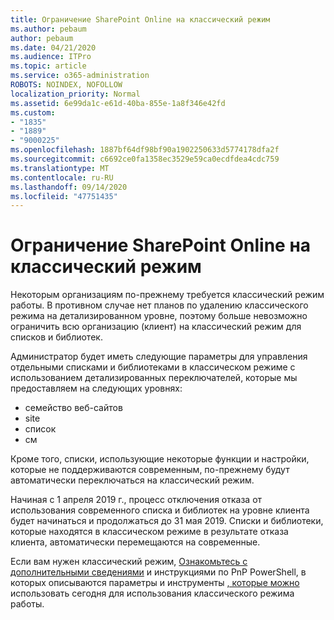 ```yaml
---
title: Ограничение SharePoint Online на классический режим
ms.author: pebaum
author: pebaum
ms.date: 04/21/2020
ms.audience: ITPro
ms.topic: article
ms.service: o365-administration
ROBOTS: NOINDEX, NOFOLLOW
localization_priority: Normal
ms.assetid: 6e99da1c-e61d-40ba-855e-1a8f346e42fd
ms.custom:
- "1835"
- "1889"
- "9000225"
ms.openlocfilehash: 1887bf64df98bf90a1902250633d5774178dfa2f
ms.sourcegitcommit: c6692ce0fa1358ec3529e59ca0ecdfdea4cdc759
ms.translationtype: MT
ms.contentlocale: ru-RU
ms.lasthandoff: 09/14/2020
ms.locfileid: "47751435"
---
```

# <a name="restrict-sharepoint-online-to-classic-mode"></a>Ограничение SharePoint Online на классический режим

Некоторым организациям по-прежнему требуется классический режим работы. В противном случае нет планов по удалению классического режима на детализированном уровне, поэтому больше невозможно ограничить всю организацию (клиент) на классический режим для списков и библиотек.

Администратор будет иметь следующие параметры для управления отдельными списками и библиотеками в классическом режиме с использованием детализированных переключателей, которые мы предоставляем на следующих уровнях:

- семейство веб-сайтов
- site
- список
- см

Кроме того, списки, использующие некоторые функции и настройки, которые не поддерживаются современным, по-прежнему будут автоматически переключаться на классический режим.

Начиная с 1 апреля 2019 г., процесс отключения отказа от использования современного списка и библиотек на уровне клиента будет начинаться и продолжаться до 31 мая 2019.  Списки и библиотеки, которые находятся в классическом режиме в результате отказа клиента, автоматически перемещаются на современные.

Если вам нужен классический режим, [Ознакомьтесь с дополнительными сведениями](https://techcommunity.microsoft.com/t5/Microsoft-SharePoint-Blog/Delivering-SharePoint-modern-experiences/ba-p/315023) и инструкциями по PnP PowerShell, в которых описываются параметры и инструменты [, которые можно](https://docs.microsoft.com/sharepoint/dev/transform/modernize-userinterface-lists-and-libraries-optout) использовать сегодня для использования классического режима работы.
